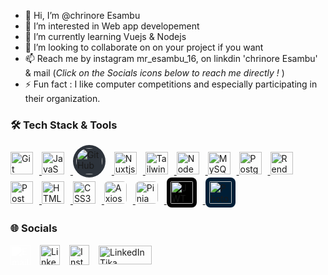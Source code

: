 - 👋 Hi, I’m @chrinore Esambu
- 👀 I’m interested in Web app developement
- 🌱 I’m currently learning Vuejs & Nodejs
- 💞️ I’m looking to collaborate on on your project if you want
- 📫 Reach me by instagram mr_esambu_16, on linkdin 'chrinore Esambu' & mail (*Click on the Socials icons below to reach me directly !*
)
- ⚡ Fun fact : I like computer competitions and especially participating in their organization.

### 🛠️ Tech Stack & Tools

<p align="left">
  <!-- Version optimisée avec liens vérifiés -->
  <a href="https://git-scm.com/" target="_blank" rel="noreferrer">
    <img src="https://cdn.jsdelivr.net/gh/devicons/devicon/icons/git/git-original.svg" alt="Git" title="Git" width="36" height="36" style="margin-right: 10px;" />
  </a>
  <a href="https://developer.mozilla.org/en-US/docs/Web/JavaScript" target="_blank" rel="noreferrer">
    <img src="https://cdn.jsdelivr.net/gh/devicons/devicon/icons/javascript/javascript-original.svg" alt="JavaScript" title="JavaScript" width="36" height="36" style="margin-right: 10px;" />
  </a>
  <a href="https://github.com/" target="_blank" rel="noreferrer">
  <img src="https://img.icons8.com/fluency/48/000000/github.png" alt="GitHub" title="GitHub" width="42" height="42" style="background-color: #2D333B; border-radius: 50%; padding: 5px; margin-right: 10px;"/>
</a>
  <a href="https://nuxtjs.org/" target="_blank" rel="noreferrer">
    <img src="https://cdn.jsdelivr.net/gh/devicons/devicon/icons/nuxtjs/nuxtjs-original.svg" alt="Nuxtjs" title="Nuxtjs" width="36" height="36" style="margin-right: 10px;" />
  </a>
  <a href="https://tailwindcss.com/" target="_blank" rel="noreferrer">
    <img src="https://raw.githubusercontent.com/danielcranney/readme-generator/main/public/icons/skills/tailwindcss-colored.svg" alt="TailwindCSS" title="TailwindCSS" width="36" height="36" style="margin-right: 10px;" />
  </a>
  <a href="https://nodejs.org/en/" target="_blank" rel="noreferrer">
    <img src="https://raw.githubusercontent.com/danielcranney/readme-generator/main/public/icons/skills/nodejs-colored.svg" alt="NodeJS" title="NodeJS" width="36" height="36" style="margin-right: 10px;" />
  </a>
  <a href="https://www.mysql.com/" target="_blank" rel="noreferrer">
    <img src="https://cdn.jsdelivr.net/gh/devicons/devicon/icons/mysql/mysql-original.svg" alt="MySQL" title="MySQL" width="36" height="36" style="margin-right: 10px;" />
  </a>
  <a href="https://www.postgresql.org/" target="_blank" rel="noreferrer">
    <img src="https://cdn.jsdelivr.net/gh/devicons/devicon/icons/postgresql/postgresql-original.svg" alt="PostgreSQL" title="PostgreSQL" width="36" height="36" style="margin-right: 10px;" />
  </a>
  <a href="https://render.com/" target="_blank" rel="noreferrer">
    <img src="https://raw.githubusercontent.com/danielcranney/readme-generator/main/public/icons/skills/render-colored.svg" alt="Render" title="Render" width="36" height="36" style="margin-right: 10px;" />
  </a>
  <a href="https://www.postman.com/" target="_blank" rel="noreferrer">
    <img src="https://www.vectorlogo.zone/logos/getpostman/getpostman-icon.svg" alt="Postman" title="Postman" width="36" height="36" style="margin-right: 10px;" />
  </a>
  <a href="https://developer.mozilla.org/en-US/docs/Web/HTML" target="_blank" rel="noreferrer">
    <img src="https://cdn.jsdelivr.net/gh/devicons/devicon/icons/html5/html5-original.svg" alt="HTML5" title="HTML5" width="36" height="36" style="margin-right: 10px;" />
  </a>
  <a href="https://developer.mozilla.org/en-US/docs/Web/CSS" target="_blank" rel="noreferrer">
    <img src="https://cdn.jsdelivr.net/gh/devicons/devicon/icons/css3/css3-original.svg" alt="CSS3" title="CSS3" width="36" height="36" style="margin-right: 10px;" />
  </a>
  <a href="https://axios-http.com/" target="_blank" rel="noreferrer">
    <img src="https://avatars.githubusercontent.com/u/32372333?s=200&v=4" alt="Axios" title="Axios" width="36" height="36" style="margin-right: 10px; border-radius: 6px;" />
  </a>
  <a href="https://pinia.vuejs.org/" target="_blank" rel="noreferrer">
    <img src="https://pinia.vuejs.org/logo.svg" alt="Pinia" title="Pinia" width="36" height="36" style="margin-right: 10px; border-radius: 6px;" />
  </a>
 
  <a href="https://jwt.io/" target="_blank" rel="noreferrer">
  <img src="https://jwt.io/img/pic_logo.svg" 
       alt="JWT" 
       title="JSON Web Tokens" 
       width="36" 
       height="36" 
       style="background-color: #000000; border-radius: 8px; padding: 6px; margin-right: 10px;" />
</a>

<a href="https://www.adobe.com/products/photoshop.html" target="_blank" rel="noreferrer">
  <img src="https://upload.wikimedia.org/wikipedia/commons/a/af/Adobe_Photoshop_CC_icon.svg" 
       alt="Photoshop" 
       title="Adobe Photoshop" 
       width="36" 
       height="36"
       style="background: #001e36; border-radius: 8px; padding: 6px; margin-right: 10px;">
</a>
</p>

### 🌐 Socials
<div style="display: flex; align-items: center; gap: 15px;">

  <!-- Email -->
  <a href="mailto:chrinoren@gmail.com" target="_blank" rel="noreferrer">
    <img src="https://upload.wikimedia.org/wikipedia/commons/7/7e/Gmail_icon_%282020%29.svg" 
         alt="Email" 
         width="32" 
         height="32" 
         style="filter: brightness(0) invert(1);" />
  </a>

  <!-- LinkedIn perso -->
  <a href="https://www.linkedin.com/in/chrinore-esambu-589725253" target="_blank" rel="noreferrer">
    <picture>
      <source media="(prefers-color-scheme: dark)" srcset="https://raw.githubusercontent.com/danielcranney/readme-generator/main/public/icons/socials/linkedin-dark.svg" />
      <source media="(prefers-color-scheme: light)" srcset="https://raw.githubusercontent.com/danielcranney/readme-generator/main/public/icons/socials/linkedin.svg" />
      <img src="https://raw.githubusercontent.com/danielcranney/readme-generator/main/public/icons/socials/linkedin.svg" width="32" height="32" alt="LinkedIn" title="LinkedIn" />
    </picture>
  </a>

  <!-- Instagram -->
  <a href="https://www.instagram.com/mr_esambu_16?igsh=Y215Njc3N24za2U2" target="_blank" rel="noreferrer">
    <picture>
      <source media="(prefers-color-scheme: dark)" srcset="https://raw.githubusercontent.com/danielcranney/readme-generator/main/public/icons/socials/instagram-dark.svg" />
      <source media="(prefers-color-scheme: light)" srcset="https://raw.githubusercontent.com/danielcranney/readme-generator/main/public/icons/socials/instagram.svg" />
      <img src="https://raw.githubusercontent.com/danielcranney/readme-generator/main/public/icons/socials/instagram.svg" width="32" height="32" alt="Instagram" title="Instagram" />
    </picture>
  </a>

<!-- LinkedIn Tika -->
 <!--tika-->
<a href="https://www.linkedin.com/company/tika-%E2%84%A2" target="_blank" rel="noreferrer">
  <picture>
    <source media="(prefers-color-scheme: dark)" srcset="https://drive.google.com/uc?export=view&id=1-EvLyiwmuVLMBZD0yB4laJSU3gfKg7RK" />
    <source media="(prefers-color-scheme: light)" srcset="https://drive.google.com/uc?export=view&id=1-EvLyiwmuVLMBZD0yB4laJSU3gfKg7RK" />
    <img src="https://drive.google.com/uc?export=view&id=1-EvLyiwmuVLMBZD0yB4laJSU3gfKg7RK" width="85" height="30" alt="LinkedIn Tika" title="LinkedIn Tika" />
  </picture>
</a>



</div>


<!---
chrinoreEsambu/chrinoreEsambu is a ✨ special ✨ repository because its `README.md` (this file) appears on your GitHub profile.
You can click the Preview link to take a look at your changes.
--->
